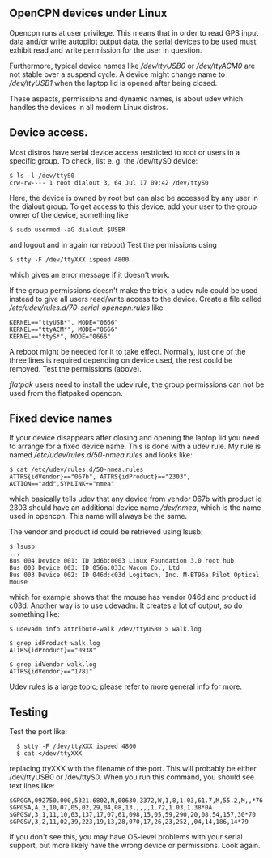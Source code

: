 OpenCPN devices under Linux
---------------------------

Opencpn runs at user privilege.  This means that in order to
read GPS input data and/or write autopilot output data, the serial
devices to be used must exhibit read and write permission for the
user in question.

Furthermore, typical device names like */dev/ttyUSB0* or */dev/ttyACM0*
are not stable over a suspend cycle. A device might change name to
*/dev/ttyUSB1* when the laptop lid is opened after being closed.

These aspects, permissions and dynamic names, is about udev which handles
the devices in all modern Linux distros.


## Device access.

Most distros have serial device access restricted to root or users in a
specific group. To check, list e. g. the /dev/ttyS0 device:

    $ ls -l /dev/ttyS0
    crw-rw---- 1 root dialout 3, 64 Jul 17 09:42 /dev/ttyS0

Here, the device is owned by root but can also be accessed by any user in
the dialout group. To get access to this device, add your user to the
group owner of the device, something like

    $ sudo usermod -aG dialout $USER

and logout and in again (or reboot) Test the permissions using

    $ stty -F /dev/ttyXXX ispeed 4800

which gives an error message if it doesn't work.

If the group permissions doesn't make the trick, a udev rule could be used
instead to give all users read/write access to the device. Create a file
called */etc/udev/rules.d/70-serial-opencpn.rules* like

    KERNEL=="ttyUSB*", MODE="0666"
    KERNEL=="ttyACM*", MODE="0666"
    KERNEL=="ttyS*", MODE="0666"

A reboot might be needed for it to take effect.  Normally, just one of the
three lines is required depending on device used, the rest could be removed.
Test the permissions (above).

_flatpak_ users need to install the udev rule, the group permissions can
not be used from the flatpaked opencpn.


## Fixed device names

If your device disappears after closing and opening the laptop lid you need
to arrange for a fixed device name. This is done with a udev rule. My rule
is named */etc/udev/rules.d/50-nmea.rules* and looks like:

    $ cat /etc/udev/rules.d/50-nmea.rules
    ATTRS{idVendor}=="067b", ATTRS{idProduct}=="2303", ACTION=="add",SYMLINK+="nmea"

which basically tells udev that any device from vendor 067b with product
id 2303 should have an additional device name */dev/nmea*, which is the
name used in opencpn. This name will always be the same.

The vendor and product id could be retrieved using lsusb:

    $ lsusb
    ...
    Bus 004 Device 001: ID 1d6b:0003 Linux Foundation 3.0 root hub
    Bus 003 Device 003: ID 056a:033c Wacom Co., Ltd
    Bus 003 Device 002: ID 046d:c03d Logitech, Inc. M-BT96a Pilot Optical Mouse

which for example shows that the mouse has vendor 046d and product id c03d.
Another way is to use udevadm. It creates a lot of output, so do something
like:

    $ udevadm info attribute-walk /dev/ttyUSB0 > walk.log

    $ grep idProduct walk.log
    ATTRS{idProduct}=="0938"

    $ grep idVendor walk.log
    ATTRS{idVendor}=="1781"

Udev rules is a large topic; please refer to more general info for more.


## Testing

Test the port like:

      $ stty -F /dev/ttyXXX ispeed 4800
      $ cat </dev/ttyXXX

replacing ttyXXX with the filename of the port.  This will probably be
either /dev/ttyUSB0 or /dev/ttyS0.  When you run this command, you
should see text lines like:

    $GPGGA,092750.000,5321.6802,N,00630.3372,W,1,8,1.03,61.7,M,55.2,M,,*76
    $GPGSA,A,3,10,07,05,02,29,04,08,13,,,,,1.72,1.03,1.38*0A
    $GPGSV,3,1,11,10,63,137,17,07,61,098,15,05,59,290,20,08,54,157,30*70
    $GPGSV,3,2,11,02,39,223,19,13,28,070,17,26,23,252,,04,14,186,14*79

If you don't see this, you may have OS-level problems with your serial
support, but more likely have the wrong device or permissions. Look again.
